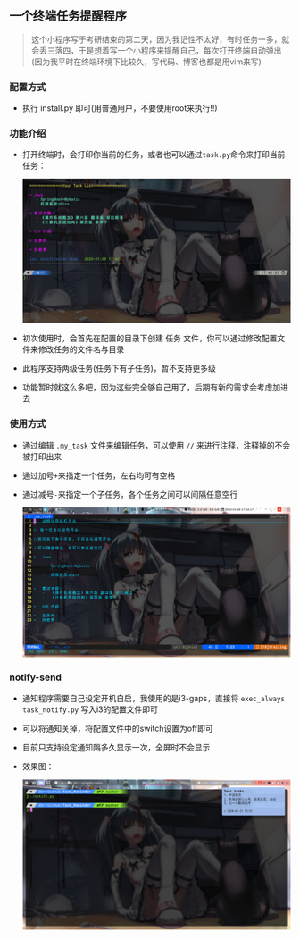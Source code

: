 ## 一个终端任务提醒程序

> 这个小程序写于考研结束的第二天，因为我记性不太好，有时任务一多，就会丢三落四，于是想着写一个小程序来提醒自己，每次打开终端自动弹出(因为我平时在终端环境下比较久，写代码、博客也都是用vim来写)

### 配置方式

+	执行 install.py 即可(用普通用户，不要使用root来执行!!)

### 功能介绍

+	打开终端时，会打印你当前的任务，或者也可以通过`task.py`命令来打印当前任务：

	![](./images/01.png)

+	初次使用时，会首先在配置的目录下创建 任务 文件，你可以通过修改配置文件来修改任务的文件名与目录

+	此程序支持两级任务(任务下有子任务)，暂不支持更多级

+	功能暂时就这么多吧，因为这些完全够自己用了，后期有新的需求会考虑加进去

### 使用方式

+	通过编辑 `.my_task` 文件来编辑任务，可以使用 `//` 来进行注释，注释掉的不会被打印出来

+	通过加号`+`来指定一个任务，左右均可有空格

+	通过减号`-`来指定一个子任务，各个任务之间可以间隔任意空行

	![](./images/02.png)

### notify-send

+	通知程序需要自己设定开机自启，我使用的是i3-gaps，直接将 `exec_always task_notify.py` 写入i3的配置文件即可

+	可以将通知关掉，将配置文件中的switch设置为off即可

+	目前只支持设定通知隔多久显示一次，全屏时不会显示

+	效果图：

	![](./images/03.png)
